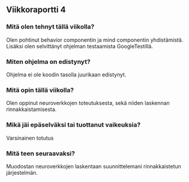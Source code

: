 ## Viikkoraportti 4

### Mitä olen tehnyt tällä viikolla?

Olen pohtinut behavior componentin ja mind componentin yhdistämistä. Lisäksi olen selvittänyt ohjelman testaamista GoogleTestillä.

### Miten ohjelma on edistynyt?

Ohjelma ei ole koodin tasolla juurikaan edistynyt.

### Mitä opin tällä viikolla?

Olen oppinut neuroverkkojen toteutuksesta, sekä niiden laskennan rinnakkaistamisesta.

### Mikä jäi epäselväksi tai tuottanut vaikeuksia?

Varsinainen totutus

### Mitä teen seuraavaksi?

Muodostan neuroverkkojen laskentaan suunnittelemani rinnakkaistetun järjestelmän.